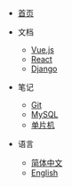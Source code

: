 * [首页](/)

* 文档
  * [Vue.js](https://v3.vuejs.org/)
  * [React](https://reactjs.org/)
  * [Django](https://docs.djangoproject.com/en/3.2/)

* 笔记
  * [Git](/zh-cn/Git/README.md)
  * [MySQL](/zh-cn/MySQL/README.md)
  * [单片机](/zh-cn/SCM/README.md)

* 语言
  * [简体中文](/README.md)
  * [English](/en/README.md)